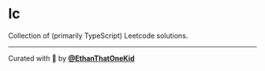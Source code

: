 # lc

Collection of (primarily TypeScript) Leetcode solutions.

---

Curated with 💖 by [**@EthanThatOneKid**](https://etok.codes/)
